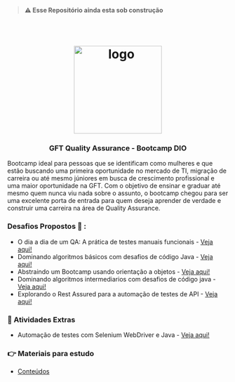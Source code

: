 

> <B>⚠️ Esse Repositório ainda esta sob construção</B>
<h1 align="center">
<h1 align="center">
  <br>
  <img src="https://user-images.githubusercontent.com/93685200/202741740-219c1d21-269b-49c5-8072-9732764cd7d4.png" alt="logo" height="200">
</h1>

<h3 align="center"> GFT Quality Assurance - Bootcamp DIO</h3>

  Bootcamp ideal para pessoas que se identificam como mulheres e que estão buscando uma primeira oportunidade no mercado de TI, migração de carreira ou até mesmo júniores em busca de crescimento profissional e uma maior oportunidade na GFT. Com o objetivo de ensinar e graduar até mesmo quem nunca viu nada sobre o assunto, o bootcamp chegou para ser uma excelente porta de entrada para quem deseja aprender de verdade e construir uma carreira na área de Quality Assurance.
  
### Desafios Propostos :rocket: :

* O dia a dia de um QA: A prática de testes manuais funcionais - [Veja aqui!](https://github.com/AndMqs/GFT_Quality_Assurance/tree/main/O%20dia%20a%20dia%20de%20um%20QA)
* Dominando algoritmos básicos com desafios de código Java - [Veja aqui!](https://github.com/AndMqs/GFT_Quality_Assurance/tree/main/DesafiosJava)
* Abstraindo um Bootcamp usando orientação a objetos - [Veja aqui!](https://github.com/AndMqs/GFT_Quality_Assurance/tree/main/desafio-dio-POO)
* Dominando algoritmos intermediarios com desafios de código java - [Veja aqui!](https://github.com/AndMqs/GFT_Quality_Assurance/tree/main/desafios-java-intermediario)
* Explorando o Rest Assured para a automação de testes de API - [Veja aqui!](https://github.com/AndMqs/GFT_Quality_Assurance/tree/main/api-automation-tests-challenge-rest-assured-main)

### :balloon: Atividades Extras
* Automação de testes com Selenium WebDriver e Java - [Veja aqui!](https://github.com/AndMqs/GFT_Quality_Assurance/tree/main/automation-pratice-selenium)

### :point_right: Materiais para estudo
* [Conteúdos]()
